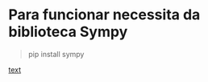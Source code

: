 # Para funcionar necessita da biblioteca Sympy
> pip install sympy

[text](https://docs.sympy.org/latest/install.html)